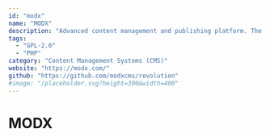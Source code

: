 ```yaml
---
id: "modx"
name: "MODX"
description: "Advanced content management and publishing platform. The current version is called 'Revolution'."
tags:
  - "GPL-2.0"
  - "PHP"
category: "Content Management Systems (CMS)"
website: "https://modx.com/"
github: "https://github.com/modxcms/revolution"
#image: "/placeholder.svg?height=300&width=400"
---
```


# MODX
